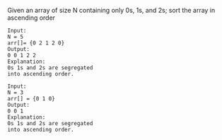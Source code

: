 Given an array of size N containing only 0s, 1s, and 2s; sort the array in ascending order

    Input: 
    N = 5
    arr[]= {0 2 1 2 0}
    Output:
    0 0 1 2 2
    Explanation:
    0s 1s and 2s are segregated 
    into ascending order.

    Input: 
    N = 3
    arr[] = {0 1 0}
    Output:
    0 0 1
    Explanation:
    0s 1s and 2s are segregated 
    into ascending order.
